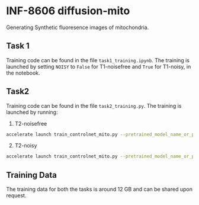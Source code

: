 # INF-8606 diffusion-mito
Generating Synthetic fluoresence images of mitochondria.

## Task 1
Training code can be found in the file `task1_training.ipynb`. The training is launched by setting `NOISY` to `False` for T1-noisefree and `True` for T1-noisy, in the notebook.

## Task2 
Training code can be found in the file `task2_training.py`. The training is launched by running:

1) T2-noisefree
```bash
accelerate launch train_controlnet_mito.py --pretrained_model_name_or_path benjamin-paine/stable-diffusion-v1-5 --mito_data_dir ../data_experiments/data/mito_variable_sbrs_big_80nm --learning_rate 0.0001 --mito_image_subdir xy_max_noisefree_uint8
```

2) T2-noisy
```bash
accelerate launch train_controlnet_mito.py --pretrained_model_name_or_path benjamin-paine/stable-diffusion-v1-5 --mito_data_dir ../data_experiments/data/mito_variable_sbrs_big_80nm --learning_rate 0.0001 --mito_image_subdir xy_max_uint8
```

## Training Data
The training data for both the tasks is around 12 GB and can be shared upon request.
